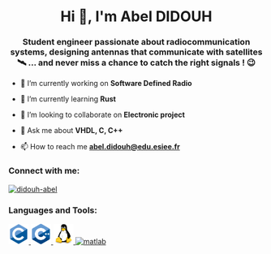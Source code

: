 <h1 align="center">Hi 👋, I'm Abel DIDOUH</h1>
<h3 align="center">Student engineer passionate about radiocommunication systems, designing antennas that communicate with satellites 🛰️ … and never miss a chance to catch the right signals ! 😉</h3>

- 🔭 I’m currently working on **Software Defined Radio**

- 🌱 I’m currently learning **Rust**

- 👯 I’m looking to collaborate on **Electronic project**

- 💬 Ask me about **VHDL, C, C++**

- 📫 How to reach me **abel.didouh@edu.esiee.fr**

<h3 align="left">Connect with me:</h3>
<p align="left">
<a href="https://linkedin.com/in/didouh-abel" target="blank"><img align="center" src="https://raw.githubusercontent.com/rahuldkjain/github-profile-readme-generator/master/src/images/icons/Social/linked-in-alt.svg" alt="didouh-abel" height="30" width="40" /></a>
</p>

<h3 align="left">Languages and Tools:</h3>
<p align="left"> <a href="https://www.cprogramming.com/" target="_blank" rel="noreferrer"> <img src="https://raw.githubusercontent.com/devicons/devicon/master/icons/c/c-original.svg" alt="c" width="40" height="40"/> </a> <a href="https://www.w3schools.com/cpp/" target="_blank" rel="noreferrer"> <img src="https://raw.githubusercontent.com/devicons/devicon/master/icons/cplusplus/cplusplus-original.svg" alt="cplusplus" width="40" height="40"/> </a> <a href="https://www.linux.org/" target="_blank" rel="noreferrer"> <img src="https://raw.githubusercontent.com/devicons/devicon/master/icons/linux/linux-original.svg" alt="linux" width="40" height="40"/> </a> <a href="https://www.mathworks.com/" target="_blank" rel="noreferrer"> <img src="https://upload.wikimedia.org/wikipedia/commons/2/21/Matlab_Logo.png" alt="matlab" width="40" height="40"/> </a> </p>

